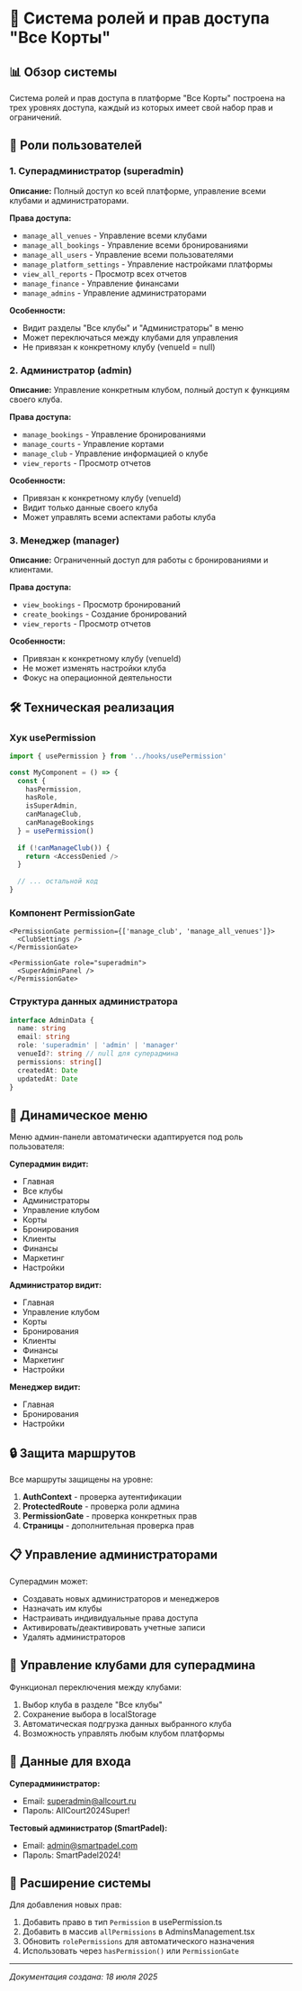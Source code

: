 # 🔐 Система ролей и прав доступа "Все Корты"

## 📊 Обзор системы

Система ролей и прав доступа в платформе "Все Корты" построена на трех уровнях доступа, каждый из которых имеет свой набор прав и ограничений.

## 👥 Роли пользователей

### 1. Суперадминистратор (superadmin)
**Описание:** Полный доступ ко всей платформе, управление всеми клубами и администраторами.

**Права доступа:**
- `manage_all_venues` - Управление всеми клубами
- `manage_all_bookings` - Управление всеми бронированиями
- `manage_all_users` - Управление всеми пользователями
- `manage_platform_settings` - Управление настройками платформы
- `view_all_reports` - Просмотр всех отчетов
- `manage_finance` - Управление финансами
- `manage_admins` - Управление администраторами

**Особенности:**
- Видит разделы "Все клубы" и "Администраторы" в меню
- Может переключаться между клубами для управления
- Не привязан к конкретному клубу (venueId = null)

### 2. Администратор (admin)
**Описание:** Управление конкретным клубом, полный доступ к функциям своего клуба.

**Права доступа:**
- `manage_bookings` - Управление бронированиями
- `manage_courts` - Управление кортами
- `manage_club` - Управление информацией о клубе
- `view_reports` - Просмотр отчетов

**Особенности:**
- Привязан к конкретному клубу (venueId)
- Видит только данные своего клуба
- Может управлять всеми аспектами работы клуба

### 3. Менеджер (manager)
**Описание:** Ограниченный доступ для работы с бронированиями и клиентами.

**Права доступа:**
- `view_bookings` - Просмотр бронирований
- `create_bookings` - Создание бронирований
- `view_reports` - Просмотр отчетов

**Особенности:**
- Привязан к конкретному клубу (venueId)
- Не может изменять настройки клуба
- Фокус на операционной деятельности

## 🛠 Техническая реализация

### Хук usePermission
```typescript
import { usePermission } from '../hooks/usePermission'

const MyComponent = () => {
  const { 
    hasPermission, 
    hasRole, 
    isSuperAdmin,
    canManageClub,
    canManageBookings 
  } = usePermission()
  
  if (!canManageClub()) {
    return <AccessDenied />
  }
  
  // ... остальной код
}
```

### Компонент PermissionGate
```tsx
<PermissionGate permission={['manage_club', 'manage_all_venues']}>
  <ClubSettings />
</PermissionGate>

<PermissionGate role="superadmin">
  <SuperAdminPanel />
</PermissionGate>
```

### Структура данных администратора
```typescript
interface AdminData {
  name: string
  email: string
  role: 'superadmin' | 'admin' | 'manager'
  venueId?: string // null для суперадмина
  permissions: string[]
  createdAt: Date
  updatedAt: Date
}
```

## 📱 Динамическое меню

Меню админ-панели автоматически адаптируется под роль пользователя:

**Суперадмин видит:**
- Главная
- Все клубы
- Администраторы
- Управление клубом
- Корты
- Бронирования
- Клиенты
- Финансы
- Маркетинг
- Настройки

**Администратор видит:**
- Главная
- Управление клубом
- Корты
- Бронирования
- Клиенты
- Финансы
- Маркетинг
- Настройки

**Менеджер видит:**
- Главная
- Бронирования
- Настройки

## 🔒 Защита маршрутов

Все маршруты защищены на уровне:
1. **AuthContext** - проверка аутентификации
2. **ProtectedRoute** - проверка роли админа
3. **PermissionGate** - проверка конкретных прав
4. **Страницы** - дополнительная проверка прав

## 📋 Управление администраторами

Суперадмин может:
- Создавать новых администраторов и менеджеров
- Назначать им клубы
- Настраивать индивидуальные права доступа
- Активировать/деактивировать учетные записи
- Удалять администраторов

## 🏢 Управление клубами для суперадмина

Функционал переключения между клубами:
1. Выбор клуба в разделе "Все клубы"
2. Сохранение выбора в localStorage
3. Автоматическая подгрузка данных выбранного клуба
4. Возможность управлять любым клубом платформы

## 🔑 Данные для входа

**Суперадминистратор:**
- Email: superadmin@allcourt.ru
- Пароль: AllCourt2024Super!

**Тестовый администратор (SmartPadel):**
- Email: admin@smartpadel.com
- Пароль: SmartPadel2024!

## 🚀 Расширение системы

Для добавления новых прав:
1. Добавить право в тип `Permission` в usePermission.ts
2. Добавить в массив `allPermissions` в AdminsManagement.tsx
3. Обновить `rolePermissions` для автоматического назначения
4. Использовать через `hasPermission()` или `PermissionGate`

---

*Документация создана: 18 июля 2025*